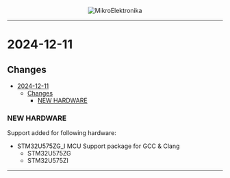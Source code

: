 <p align="center">
  <img src="http://www.mikroe.com/img/designs/beta/logo_small.png?raw=true" alt="MikroElektronika"/>
</p>

---

# 2024-12-11

## Changes

- [2024-12-11](#2024-12-11)
  - [Changes](#changes)
    - [NEW HARDWARE](#new-hardware)

### NEW HARDWARE

Support added for following hardware:

- STM32U575ZG_I MCU Support package for GCC & Clang
  - STM32U575ZG
  - STM32U575ZI

---
